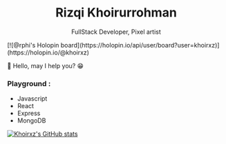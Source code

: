 <h1 align="center">
Rizqi Khoirurrohman
</h1>
<p align="center">
FullStack Developer, Pixel artist
</p>
[![@rphi's Holopin board](https://holopin.io/api/user/board?user=khoirxz)](https://holopin.io/@khoirxz)

👋 Hello, may I help you? 😁

### Playground :
- Javascript
- React
- Express
- MongoDB

[![Khoirxz's GitHub stats](https://github-readme-stats.vercel.app/api?username=khoirxz&show_icons=true&theme=tokyonight)](https://github.com/anuraghazra/github-readme-stats)
